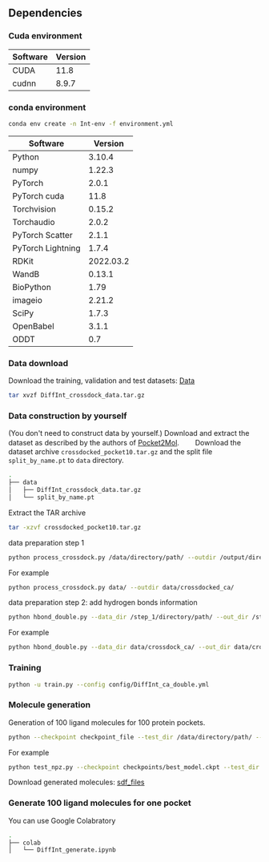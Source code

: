 ## Dependencies

### Cuda environment
| Software     | Version |
|--------------|---------|
| CUDA         | 11.8    |
| cudnn        | 8.9.7   |

### conda environment
```bash
conda env create -n Int-env -f environment.yml
```

| Software          | Version   |
|-------------------|-----------|
| Python            | 3.10.4    |
| numpy             | 1.22.3    |
| PyTorch           | 2.0.1     |
| PyTorch cuda      | 11.8      |
| Torchvision       | 0.15.2    |
| Torchaudio        | 2.0.2     |
| PyTorch Scatter   | 2.1.1     |
| PyTorch Lightning | 1.7.4     |
| RDKit             | 2022.03.2 |
| WandB             | 0.13.1    |
| BioPython         | 1.79      |
| imageio           | 2.21.2    |
| SciPy             | 1.7.3     |
| OpenBabel         | 3.1.1     |
| ODDT              | 0.7       |


### Data download
Download the training, validation and test datasets: [Data](https://drive.google.com/file/d/1RwDXBRVLRcEjSNHTw1JG6TpNgNUIogX2/view?usp=sharing)

```bash
tar xvzf DiffInt_crossdock_data.tar.gz
```

### Data construction by yourself
(You don't need to construct data by yourself.)
Download and extract the dataset as described by the authors of [Pocket2Mol](https://github.com/pengxingang/Pocket2Mol/tree/main/data).　　
Download the dataset archive `crossdocked_pocket10.tar.gz` and the split file `split_by_name.pt` to `data` directory.
```bash
.
├── data
│   ├── DiffInt_crossdock_data.tar.gz
│   └── split_by_name.pt
```
Extract the TAR archive
```bash
tar -xzvf crossdocked_pocket10.tar.gz
```

data preparation step 1
```bash
python process_crossdock.py /data/directory/path/ --outdir /output/directory/path/
```
For example
```bash
python process_crossdock.py data/ --outdir data/crossdocked_ca/
```

data preparation step 2: add hydrogen bonds information
```bash
python hbond_double.py --data_dir /step_1/directory/path/ --out_dir /step_2/directory/path/ --pdb_dir /pdb_data/directory/path/
```
For example
```bash
python hbond_double.py --data_dir data/crossdock_ca/ --out_dir data/crossdocked_ca_Int/ --pdb_dir data/crossdocked_pocket10/
```

### Training
```bash
python -u train.py --config config/DiffInt_ca_double.yml
```

### Molecule generation
Generation of 100 ligand molecules for 100 protein pockets.

```bash
python --checkpoint checkpoint_file --test_dir /data/directory/path/ --outdir /out/directory/path/
```
For example
```bash
python test_npz.py --checkpoint checkpoints/best_model.ckpt --test_dir DiffInt_crossdock_data/ --outdir sample
```

Download generated molecules: [sdf_files](https://drive.google.com/file/d/1c0QSldeYq7mVF7_iGiJHKV7IiRxfi9mA/view?usp=sharing)

### Generate 100 ligand molecules for one pocket
You can use Google Colabratory

```bash
.
├── colab
│   └── DiffInt_generate.ipynb
```

